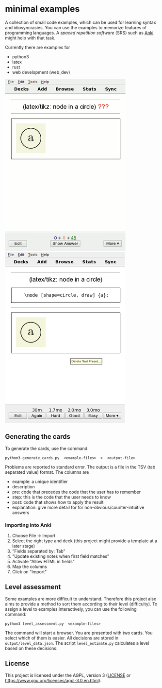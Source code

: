 
# minimal examples

A collection of small code examples, which can be used for learning syntax and idiosyncrasies.
You can use the examples to memorize features of programming languages.
A *spaced repetition software* (SRS) such as [Anki](https://apps.ankiweb.net/) might help with that task.

Currently there are examples for
* python3
* latex
* rust
* web development (web_dev)

![Screenshot](https://raw.githubusercontent.com/thomasrebele/minimal_examples/master/doc/screenshot0.png)
![Screenshot](https://raw.githubusercontent.com/thomasrebele/minimal_examples/master/doc/screenshot1.png)

## Generating the cards

To generate the cards, use the command

    python3 generate_cards.py  <example-files>  >  <output-file>

Problems are reported to standard error. 
The output is a file in the TSV (tab separated value) format.
The columns are

* example: a unique identifier
* description
* pre: code that precedes the code that the user has to remember
* step: this is the code that the user needs to know
* post: code that shows how to apply the result
* explanation: give more detail for for non-obvious/counter-intuitive answers

### Importing into Anki

1. Choose File -> Import 
2. Select the right type and deck (this project might provide a template at a later stage)
3. "Fields separated by: Tab"
4. "Update existing notes when first field matches"
5. Activate "Allow HTML in fields"
6. Map the columns
7. Click on "Import"

## Level assessment

Some examples are more difficult to understand.
Therefore this project also aims to provide a method to sort them according to their level (difficulty).
To assign a level to examples interactively, you can use the following command:

    python3 level_assessment.py  <example-files>

The command will start a browser. You are presented with two cards. You select which of them is easier. 
All decisions are stored in `output/level_data.json`.
The script `level_estimate.py` calculates a level based on these decisions.

## License

This project is licensed under the AGPL, version 3 ([LICENSE](LICENSE) or https://www.gnu.org/licenses/agpl-3.0.en.html).



